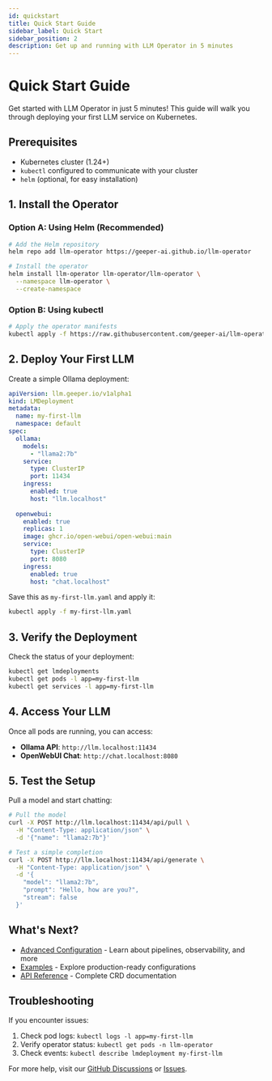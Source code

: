 ```yaml
---
id: quickstart
title: Quick Start Guide
sidebar_label: Quick Start
sidebar_position: 2
description: Get up and running with LLM Operator in 5 minutes
---
```


# Quick Start Guide

Get started with LLM Operator in just 5 minutes! This guide will walk you through deploying your first LLM service on Kubernetes.

## Prerequisites

- Kubernetes cluster (1.24+)
- `kubectl` configured to communicate with your cluster
- `helm` (optional, for easy installation)

## 1. Install the Operator

### Option A: Using Helm (Recommended)

```bash
# Add the Helm repository
helm repo add llm-operator https://geeper-ai.github.io/llm-operator

# Install the operator
helm install llm-operator llm-operator/llm-operator \
  --namespace llm-operator \
  --create-namespace
```

### Option B: Using kubectl

```bash
# Apply the operator manifests
kubectl apply -f https://raw.githubusercontent.com/geeper-ai/llm-operator/main/install.yaml
```

## 2. Deploy Your First LLM

Create a simple Ollama deployment:

```yaml
apiVersion: llm.geeper.io/v1alpha1
kind: LMDeployment
metadata:
  name: my-first-llm
  namespace: default
spec:
  ollama:
    models:
      - "llama2:7b"
    service:
      type: ClusterIP
      port: 11434
    ingress:
      enabled: true
      host: "llm.localhost"
  
  openwebui:
    enabled: true
    replicas: 1
    image: ghcr.io/open-webui/open-webui:main
    service:
      type: ClusterIP
      port: 8080
    ingress:
      enabled: true
      host: "chat.localhost"
```

Save this as `my-first-llm.yaml` and apply it:

```bash
kubectl apply -f my-first-llm.yaml
```

## 3. Verify the Deployment

Check the status of your deployment:

```bash
kubectl get lmdeployments
kubectl get pods -l app=my-first-llm
kubectl get services -l app=my-first-llm
```

## 4. Access Your LLM

Once all pods are running, you can access:

- **Ollama API**: `http://llm.localhost:11434`
- **OpenWebUI Chat**: `http://chat.localhost:8080`

## 5. Test the Setup

Pull a model and start chatting:

```bash
# Pull the model
curl -X POST http://llm.localhost:11434/api/pull \
  -H "Content-Type: application/json" \
  -d '{"name": "llama2:7b"}'

# Test a simple completion
curl -X POST http://llm.localhost:11434/api/generate \
  -H "Content-Type: application/json" \
  -d '{
    "model": "llama2:7b",
    "prompt": "Hello, how are you?",
    "stream": false
  }'
```

## What's Next?

- [Advanced Configuration](/docs/advanced/) - Learn about pipelines, observability, and more
- [Examples](https://github.com/geeper-ai/llm-operator/tree/main/examples) - Explore production-ready configurations
- [API Reference](/docs/crd-reference) - Complete CRD documentation

## Troubleshooting

If you encounter issues:

1. Check pod logs: `kubectl logs -l app=my-first-llm`
2. Verify operator status: `kubectl get pods -n llm-operator`
3. Check events: `kubectl describe lmdeployment my-first-llm`

For more help, visit our [GitHub Discussions](https://github.com/geeper-ai/llm-operator/discussions) or [Issues](https://github.com/geeper-ai/llm-operator/issues).
